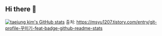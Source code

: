 ## Hi there 👋

[![taejung kim's GitHub stats](https://github-readme-stats.vercel.app/api?username=imtaejugkim)](https://github.com/imtaejugkim/github-readme-stats)
출처: https://msyu1207.tistory.com/entry/git-profile-꾸미기-feat-badge-github-readme-stats
<!--
**imtaejugkim/imtaejugkim** is a ✨ _special_ ✨ repository because its `README.md` (this file) appears on your GitHub profile.

Here are some ideas to get you started:

- 🔭 I’m currently working on ...
- 🌱 I’m currently learning ...
- 👯 I’m looking to collaborate on ...
- 🤔 I’m looking for help with ...
- 💬 Ask me about ...
- 📫 How to reach me: ...
- 😄 Pronouns: ...
- ⚡ Fun fact: ...
-->
